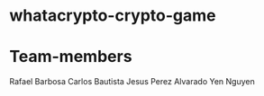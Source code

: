 # whatacrypto-crypto-game

# Team-members
Rafael Barbosa
Carlos Bautista
Jesus Perez Alvarado
Yen Nguyen